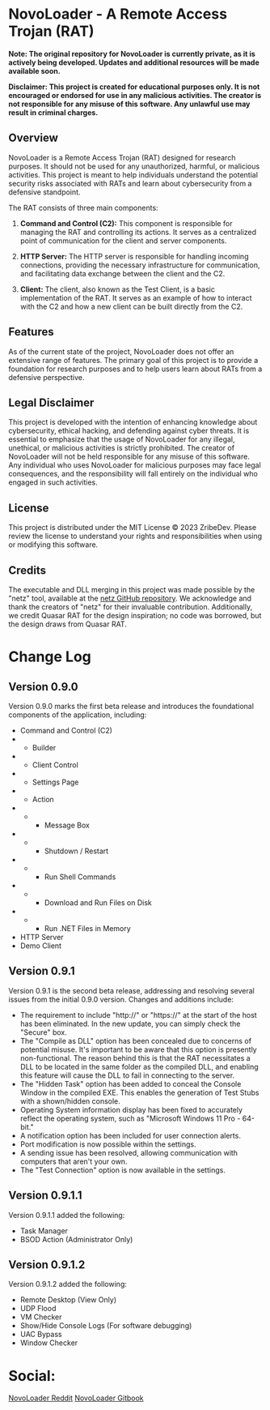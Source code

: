# NovoLoader - A Remote Access Trojan (RAT)

**Note: The original repository for NovoLoader is currently private, as it is actively being developed. Updates and additional resources will be made available soon.**

**Disclaimer: This project is created for educational purposes only. It is not encouraged or endorsed for use in any malicious activities. The creator is not responsible for any misuse of this software. Any unlawful use may result in criminal charges.**

## Overview

NovoLoader is a Remote Access Trojan (RAT) designed for research purposes. It should not be used for any unauthorized, harmful, or malicious activities. This project is meant to help individuals understand the potential security risks associated with RATs and learn about cybersecurity from a defensive standpoint.

The RAT consists of three main components:

1. **Command and Control (C2):** This component is responsible for managing the RAT and controlling its actions. It serves as a centralized point of communication for the client and server components.

2. **HTTP Server:** The HTTP server is responsible for handling incoming connections, providing the necessary infrastructure for communication, and facilitating data exchange between the client and the C2.

3. **Client:** The client, also known as the Test Client, is a basic implementation of the RAT. It serves as an example of how to interact with the C2 and how a new client can be built directly from the C2.

## Features

As of the current state of the project, NovoLoader does not offer an extensive range of features. The primary goal of this project is to provide a foundation for research purposes and to help users learn about RATs from a defensive perspective.

## Legal Disclaimer

This project is developed with the intention of enhancing knowledge about cybersecurity, ethical hacking, and defending against cyber threats. It is essential to emphasize that the usage of NovoLoader for any illegal, unethical, or malicious activities is strictly prohibited. The creator of NovoLoader will not be held responsible for any misuse of this software. Any individual who uses NovoLoader for malicious purposes may face legal consequences, and the responsibility will fall entirely on the individual who engaged in such activities.

## License

This project is distributed under the MIT License © 2023 ZribeDev. Please review the license to understand your rights and responsibilities when using or modifying this software.

## Credits

The executable and DLL merging in this project was made possible by the "netz" tool, available at the [netz GitHub repository](https://github.com/madebits/msnet-netz-compressor). We acknowledge and thank the creators of "netz" for their invaluable contribution. Additionally, we credit Quasar RAT for the design inspiration; no code was borrowed, but the design draws from Quasar RAT.

# Change Log
## Version 0.9.0
Version 0.9.0 marks the first beta release and introduces the foundational components of the application, including:
* Command and Control (C2)
* * Builder
* * Client Control
* * Settings Page
* * Action
* * * Message Box
* * * Shutdown / Restart
* * * Run Shell Commands
* * * Download and Run Files on Disk
* * * Run .NET Files in Memory
* HTTP Server
* Demo Client

## Version 0.9.1
Version 0.9.1 is the second beta release, addressing and resolving several issues from the initial 0.9.0 version. Changes and additions include:
* The requirement to include "http://" or "https://" at the start of the host has been eliminated. In the new update, you can simply check the "Secure" box.
* The "Compile as DLL" option has been concealed due to concerns of potential misuse. It's important to be aware that this option is presently non-functional. The reason behind this is that the RAT necessitates a DLL to be located in the same folder as the compiled DLL, and enabling this feature will cause the DLL to fail in connecting to the server.
* The "Hidden Task" option has been added to conceal the Console Window in the compiled EXE. This enables the generation of Test Stubs with a shown/hidden console.
* Operating System information display has been fixed to accurately reflect the operating system, such as "Microsoft Windows 11 Pro - 64-bit."
* A notification option has been included for user connection alerts.
* Port modification is now possible within the settings.
* A sending issue has been resolved, allowing communication with computers that aren't your own.
* The "Test Connection" option is now available in the settings.

## Version 0.9.1.1
Version 0.9.1.1 added the following:
* Task Manager
* BSOD Action (Administrator Only)

## Version 0.9.1.2
Version 0.9.1.2 added the following:
* Remote Desktop (View Only)
* UDP Flood
* VM Checker
* Show/Hide Console Logs (For software debugging)
* UAC Bypass
* Window Checker

# Social:
[NovoLoader Reddit](https://www.reddit.com/r/novoloader)
[NovoLoader Gitbook](https://zribedev.gitbook.io/novoloader/)
